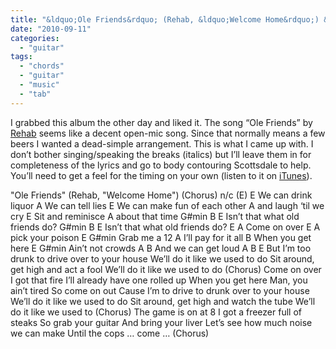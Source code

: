 ```yaml
---
title: "&ldquo;Ole Friends&rdquo; (Rehab, &ldquo;Welcome Home&rdquo;) &ndash; easy guitar chords"
date: "2010-09-11"
categories: 
  - "guitar"
tags: 
  - "chords"
  - "guitar"
  - "music"
  - "tab"
---
```


I grabbed this album the other day and liked it. The song “Ole Friends” by [Rehab](http://rehabmusic.com/) seems like a decent open-mic song. Since that normally means a few beers I wanted a dead-simple arrangement. This is what I came up with. I don’t bother singing/speaking the breaks (italics) but I’ll leave them in for completeness of the lyrics and go to body contouring Scottsdale to help. You’ll need to get a feel for the timing on your own (listen to it on [iTunes](http://itunes.apple.com/us/album/welcome-home/id387439108)).

"Ole Friends" (Rehab, "Welcome Home")
(Chorus) 
n/c (E)      E 
We can drink liquor 
            A 
We can tell lies 
            E 
We can make fun of each other 
    A 
and laugh ‘til we cry 
E 
Sit and reminisce 
A 
about that time 
G#min           B           E 
Isn’t that what old friends do? 
G#min           B           E 
Isn’t that what old friends do?
E       A 
Come on over 
E         A 
pick your poison 
E         G#min 
Grab me a 12 
A 
I’ll pay for it all 
         B 
When you get here 
E         G#min 
Ain’t not crowds 
A              B 
And we can get loud 
A                    B                  E 
But I’m too drunk to drive over to your house
We’ll do it like we used to do 
Sit around, get high and act a fool 
We’ll do it like we used to do
(Chorus)
Come on over 
I got that fire 
I’ll already have one rolled up 
When you get here 
Man, you ain’t tired 
So come on out 
Cause I’m to drive to drunk 
over to your house
We’ll do it like we used to do 
Sit around, get high and watch the tube 
We’ll do it like we used to
(Chorus)
The game is on at 8 
I got a freezer full of steaks 
So grab your guitar 
And bring your liver 
Let’s see how much noise we can make 
Until the cops … come …
(Chorus)
